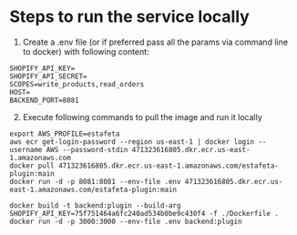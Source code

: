 # Steps to run the service locally

1. Create a .env file (or if preferred pass all the params via command line to docker) with following content:
```
SHOPIFY_API_KEY=
SHOPIFY_API_SECRET=
SCOPES=write_products,read_orders
HOST=
BACKEND_PORT=8081
```

2. Execute following commands to pull the image and run it locally
```shell
export AWS_PROFILE=estafeta
aws ecr get-login-password --region us-east-1 | docker login --username AWS --password-stdin 471323616805.dkr.ecr.us-east-1.amazonaws.com
docker pull 471323616805.dkr.ecr.us-east-1.amazonaws.com/estafeta-plugin:main
docker run -d -p 8081:8081 --env-file .env 471323616805.dkr.ecr.us-east-1.amazonaws.com/estafeta-plugin:main

docker build -t backend:plugin --build-arg SHOPIFY_API_KEY=75f751464a6fc240ad534b0be9c430f4 -f ./Dockerfile .
docker run -d -p 3000:3000 --env-file .env backend:plugin
```
